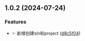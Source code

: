## 1.0.2 (2024-07-24)


### Features

* ✨ 新增创建sln和project ([d8c5f04](https://github.com/odinGitGmail/odinGG-NetCoreTools/commit/d8c5f04ca28145d6e3a86c1d6a55af32d6e245ef))



